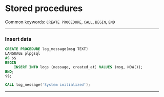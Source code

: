 # Stored procedures

Common keywords: `CREATE PROCEDURE`, `CALL`, `BEGIN`, `END`

---

### Insert data

```sql
CREATE PROCEDURE log_message(msg TEXT)
LANGUAGE plpgsql
AS $$
BEGIN
    INSERT INTO logs (message, created_at) VALUES (msg, NOW());
END;
$$;
```

```sql
CALL log_message('System initialized');
```

---
